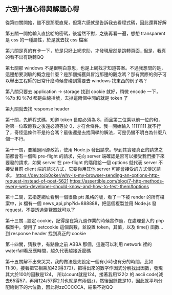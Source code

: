 ## 六到十週心得與解題心得
從第四關開始，雖不是那麼直覺，但第六感就是告訴我去看程式碼，因此還算好解

第五關一開始輸入直接給的密碼，後當然不對，之後再看一遍，想想 transparent 是 css 的一種屬性，於是就去找 css 檔案

第六關是真的有卡一下，於是只好上網求助，才發現居然是跳轉頁面...但是，我真的看不出有跳轉QQ

第七關那 windows 不是很明白意思，也是上網找才知道答案。不過我想問的是，這邊想要測驗的概念是什麼？是那個捕獲與冒泡那邊的觀念嗎？那有實際的例子可以舉出工程師的日常什麼時候會碰到需要去 windows 找東西的例子嗎？

第八關只要去 application -> storage 找到 cookie 就好，稍微 encode 一下，％7b 和 ％7d 都是曲線括號，去掉這兩個中間的就是 token 了

第九關就去找 response header

第十關，先解程式碼，知道 token 長度必須為 8，而且第二位乘以前一位的和，對第一位取餘數之後還必須等於 0，才符合條件。我一開始輸入 11111111 就不行了，奇怪這條件不是符合嗎？最後還是去找同學的解法，可是仍蠻不明白為什麼八個一不行。

第十一關，要繞過同源政策，使用 Node.js 發出請求。學到其實發真正的請求之前都會有一個叫 pre-flight 的請求，先向 server 端確認是否可以接受我們接下來要發的請求，如果 server 在 pre-flight 的階段給一個 options 就代表 server 不接受目前 client 端的請求方式，它要你用其他 server 可能會接受的方式傳送請求。
https://dev.to/p0oker/why-is-my-browser-sending-an-options-http-request-instead-of-post-5621
https://assertible.com/blog/7-http-methods-every-web-developer-should-know-and-how-to-test-them#options

第十二關，去指定網址看到一個很像 ptt 風格的版，看了一下被 render 的所有檔案中，js 檔有一個 news_api,php?id=888888，把這個複製並用 Node.js 發 request，不要透過瀏覽器就可以了

第十三關...設定 cookie，記得是在第九週作業的時候實作過，在處理登入的 php 檔案中，使用了 setcookie 這個函數，並設置 token，其值，以及 time() 函數...到 response header 找到真正的 cookie

第十四關，猜數字，有點像之前 ABBA 那個，這邊可以利用 network 裡的 waterfall看反應時間，越久代表越接近密碼

第十五關解不出來哭哭，我的做法是先設定一個有小時也有分的時間，比如11:30，接著把它相乘加42(得372)，把得出來的數字作因式分解找出因數，發現其大於100的因數是124，
所以count就是124，接著我用122(z 的 ascii code)減去65得57，再用124/57得2.1(也就是有兩個z)，然後因餘數是10，因此就平均分配給剩下的六位數，因此得zzCCCCCA，結果不對QQ

